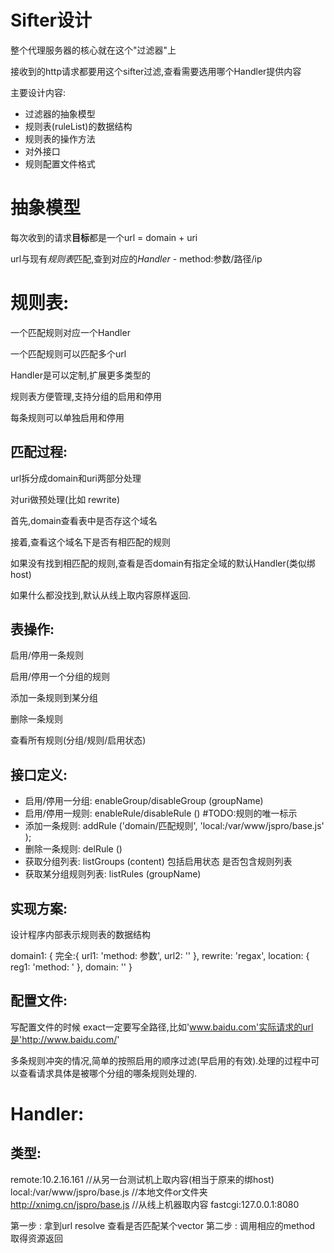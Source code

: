 Sifter设计
=========

整个代理服务器的核心就在这个"过滤器"上

接收到的http请求都要用这个sifter过滤,查看需要选用哪个Handler提供内容

主要设计内容:

* 过滤器的抽象模型
* 规则表(ruleList)的数据结构
* 规则表的操作方法
* 对外接口
* 规则配置文件格式

抽象模型
=======

每次收到的请求**目标**都是一个url = domain + uri 

url与现有*规则表*匹配,查到对应的*Handler* - method:参数/路径/ip


规则表:
=========

一个匹配规则对应一个Handler

一个匹配规则可以匹配多个url

Handler是可以定制,扩展更多类型的

规则表方便管理,支持分组的启用和停用

每条规则可以单独启用和停用

匹配过程:
-------

url拆分成domain和uri两部分处理

对uri做预处理(比如 rewrite)

首先,domain查看表中是否存这个域名

接着,查看这个域名下是否有相匹配的规则

如果没有找到相匹配的规则,查看是否domain有指定全域的默认Handler(类似绑host)

如果什么都没找到,默认从线上取内容原样返回.

表操作:
------

启用/停用一条规则

启用/停用一个分组的规则

添加一条规则到某分组

删除一条规则

查看所有规则(分组/规则/启用状态)

接口定义:
--------

* 启用/停用一分组: enableGroup/disableGroup (groupName)
* 启用/停用一规则: enableRule/disableRule ()  #TODO:规则的唯一标示
* 添加一条规则: addRule ('domain/匹配规则', 'local:/var/www/jspro/base.js' );
* 删除一条规则: delRule ()
* 获取分组列表: listGroups (content) 包括启用状态 是否包含规则列表
* 获取某分组规则列表: listRules (groupName)


实现方案:
-------

设计程序内部表示规则表的数据结构

domain1: {
	完全:{
		url1: 'method: 参数',
		url2: ''
	},
	rewrite: 'regax',
	location: {
		reg1: 'method: '
	},
	domain: ''
}


配置文件:
--------

写配置文件的时候 exact一定要写全路径,比如'www.baidu.com'实际请求的url是'http://www.baidu.com/'

多条规则冲突的情况,简单的按照启用的顺序过滤(早启用的有效).处理的过程中可以查看请求具体是被哪个分组的哪条规则处理的.

Handler:
========

类型:
-----

remote:10.2.16.161  //从另一台测试机上取内容(相当于原来的绑host)
local:/var/www/jspro/base.js  //本地文件or文件夹
http://xnimg.cn/jspro/base.js  //从线上机器取内容
fastcgi:127.0.0.1:8080


第一步 : 拿到url resolve 查看是否匹配某个vector
第二步 : 调用相应的method 取得资源返回

